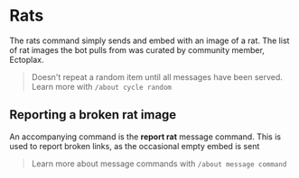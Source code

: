 # Rats
The rats command simply sends and embed with an image of a rat. The list of rat images the bot pulls from was curated by community member, Ectoplax.

> Doesn't repeat a random item until all messages have been served. Learn more with `/about cycle random`

## Reporting a broken rat image
An accompanying command is the **report rat** message command. This is used to report broken links, as the occasional empty embed is sent

> Learn more about message commands with `/about message command`